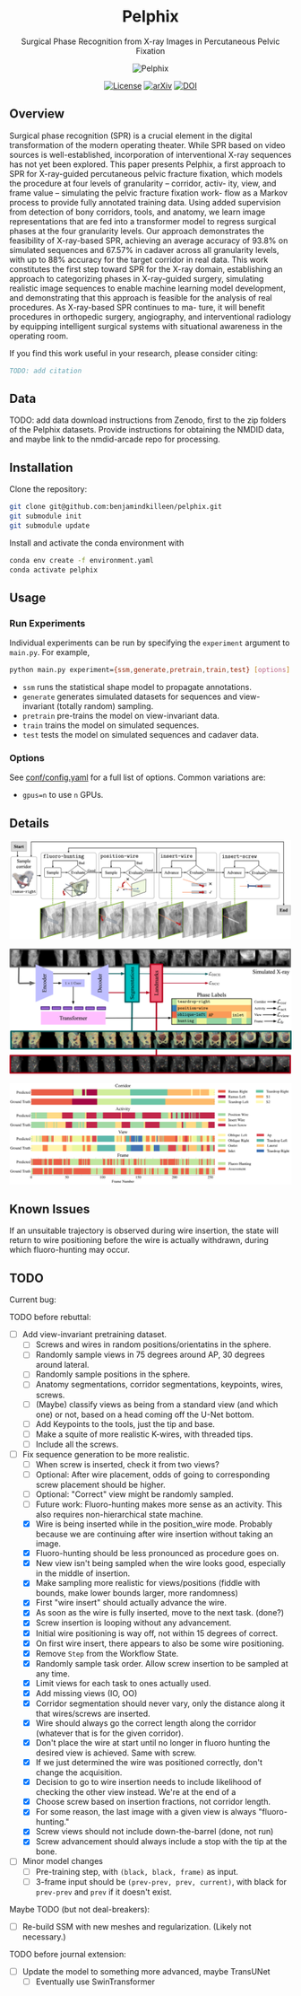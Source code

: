 <div align="center">

# Pelphix

Surgical Phase Recognition from X-ray Images in Percutaneous Pelvic Fixation

![Pelphix](images/procedure_000.gif)

</div>

<div align="center">

<!-- TODO: update links to the arxiv and dataset links. -->
[![License](https://img.shields.io/badge/License-Apache%202.0-blue.svg)](
<https://opensource.org/licenses/Apache-2.0>)
[![arXiv](https://img.shields.io/badge/arXiv-2109.13900-b31b1b.svg)](
<https://arxiv.org/abs/2109.13900>)
[![DOI](https://zenodo.org/badge/DOI/10.5281/zenodo.5555555.svg)](
<https://doi.org/10.5281/zenodo.5555555>)

<div align="left">

## Overview

Surgical phase recognition (SPR) is a crucial element in the digital transformation of the modern operating theater. While SPR based on video sources is well-established, incorporation of interventional X-ray sequences has not yet been explored. This paper presents Pelphix, a first approach to SPR for X-ray-guided percutaneous pelvic fracture fixation, which models the procedure at four levels of granularity – corridor, activ- ity, view, and frame value – simulating the pelvic fracture fixation work- flow as a Markov process to provide fully annotated training data. Using added supervision from detection of bony corridors, tools, and anatomy, we learn image representations that are fed into a transformer model to regress surgical phases at the four granularity levels. Our approach demonstrates the feasibility of X-ray-based SPR, achieving an average accuracy of 93.8% on simulated sequences and 67.57% in cadaver across all granularity levels, with up to 88% accuracy for the target corridor in real data. This work constitutes the first step toward SPR for the X-ray domain, establishing an approach to categorizing phases in X-ray-guided surgery, simulating realistic image sequences to enable machine learning model development, and demonstrating that this approach is feasible for the analysis of real procedures. As X-ray-based SPR continues to ma- ture, it will benefit procedures in orthopedic surgery, angiography, and interventional radiology by equipping intelligent surgical systems with situational awareness in the operating room.

If you find this work useful in your research, please consider citing:

```bibtex
TODO: add citation
```

## Data

TODO: add data download instructions from Zenodo, first to the zip folders of the Pelphix datasets.
Provide instructions for obtaining the NMDID data, and maybe link to the nmdid-arcade repo for
processing.

## Installation

Clone the repository:

```bash
git clone git@github.com:benjamindkilleen/pelphix.git
git submodule init
git submodule update
```

Install and activate the conda environment with

```bash
conda env create -f environment.yaml
conda activate pelphix
```

## Usage

### Run Experiments

Individual experiments can be run by specifying the `experiment` argument to `main.py`. For example,

```bash
python main.py experiment={ssm,generate,pretrain,train,test} [options]
```

- `ssm` runs the statistical shape model to propagate annotations.
- `generate` generates simulated datasets for sequences and view-invariant (totally random) sampling.
- `pretrain` pre-trains the model on view-invariant data.
- `train` trains the model on simulated sequences.
- `test` tests the model on simulated sequences and cadaver data.

### Options

See [conf/config.yaml](/conf/config.yaml) for a full list of options. Common variations are:

- `gpus=n` to use `n` GPUs.

## Details

![simulation](images/simulation_overview.png)

![architecture](images/architecture.png)

![results](images/liverpool_000000000.png)

## Known Issues

If an unsuitable trajectory is observed during wire insertion, the state will return to wire
positioning before the wire is actually withdrawn, during which fluoro-hunting may occur.

## TODO

Current bug:

TODO before rebuttal:

- [ ] Add view-invariant pretraining dataset.
  - [ ] Screws and wires in random positions/orientatins in the sphere.
  - [ ] Randomly sample views in 75 degrees around AP, 30 degrees around lateral.
  - [ ] Randomly sample positions in the sphere.
  - [ ] Anatomy segmentations, corridor segmentations, keypoints, wires, screws.
  - [ ] (Maybe) classify views as being from a standard view (and which one) or not, based on a head coming off the U-Net bottom.
  - [ ] Add Keypoints to the tools, just the tip and base.
  - [ ] Make a squite of more realistic K-wires, with threaded tips.
  - [ ] Include all the screws.

- [ ] Fix sequence generation to be more realistic.
  - [ ] When screw is inserted, check it from two views?
  - [ ] Optional: After wire placement, odds of going to corresponding screw placement should be higher.
  - [ ] Optional: "Correct" view might be randomly sampled.
  - [ ] Future work: Fluoro-hunting makes more sense as an activity. This also requires non-hierarchical state machine.
  - [X] Wire is being inserted while in the position_wire mode. Probably because we are continuing after wire insertion without taking an image.
  - [X] Fluoro-hunting should be less pronounced as procedure goes on.
  - [X] New view isn't being sampled when the wire looks good, especially in the middle of insertion.
  - [X] Make sampling more realistic for views/positions (fiddle with bounds, make lower bounds larger, more randomness)
  - [X] First "wire insert" should actually advance the wire.
  - [X] As soon as the wire is fully inserted, move to the next task. (done?)
  - [X] Screw insertion is looping without any advancement.
  - [X] Initial wire positioning is way off, not within 15 degrees of correct.
  - [X] On first wire insert, there appears to also be some wire positioning.
  - [X] Remove `Step` from the Workflow State.
  - [X] Randomly sample task order. Allow screw insertion to be sampled at any time.
  - [X] Limit views for each task to ones actually used.
  - [X] Add missing views (IO, OO)
  - [X] Corridor segmentation should never vary, only the distance along it that wires/screws are inserted.
  - [X] Wire should always go the correct length along the corridor (whatever that is for the given corridor).
  - [X] Don't place the wire at start until no longer in fluoro hunting the desired view is achieved. Same with screw.
  - [X] If we just determined the wire was positioned correctly, don't change the acquisition.
  - [X] Decision to go to wire insertion needs to include likelihood of checking the other view instead. We're at the end of a
  - [X] Choose screw based on insertion fractions, not corridor length.
  - [X] For some reason, the last image with a given view is always "fluoro-hunting."
  - [X] Screw views should not include down-the-barrel (done, not run)
  - [X] Screw advancement should always include a stop with the tip at the bone.
- [ ] Minor model changes
  - [ ] Pre-training step, with `(black, black, frame)` as input.
  - [ ] 3-frame input should be `(prev-prev, prev, current)`, with black for `prev-prev` and `prev` if it doesn't exist.

Maybe TODO (but not deal-breakers):

- [ ] Re-build SSM with new meshes and regularization. (Likely not necessary.)

TODO before journal extension:

- [ ] Update the model to something more advanced, maybe TransUNet
  - [ ] Eventually use SwinTransformer

</div>
